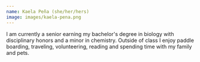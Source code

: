 ```yaml
---
name: Kaela Peña (she/her/hers)
image: images/kaela-pena.png
---
```


I am currently a senior earning my bachelor's degree in biology with disciplinary honors and a minor in chemistry. Outside of class I enjoy paddle boarding, traveling,  volunteering, reading and spending time with my family and pets. 


